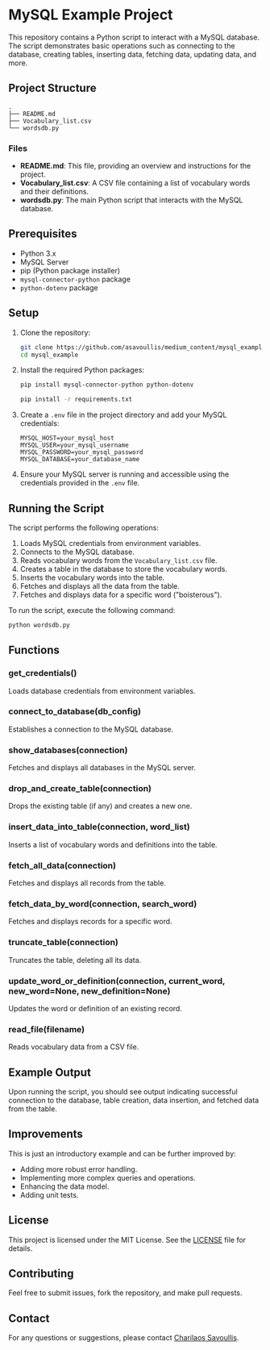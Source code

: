# MySQL Example Project

This repository contains a Python script to interact with a MySQL database. The script demonstrates basic operations such as connecting to the database, creating tables, inserting data, fetching data, updating data, and more.

## Project Structure

```plaintext
.
├── README.md
├── Vocabulary_list.csv
└── wordsdb.py
```

### Files

- **README.md**: This file, providing an overview and instructions for the project.
- **Vocabulary_list.csv**: A CSV file containing a list of vocabulary words and their definitions.
- **wordsdb.py**: The main Python script that interacts with the MySQL database.

## Prerequisites

- Python 3.x
- MySQL Server
- pip (Python package installer)
- `mysql-connector-python` package
- `python-dotenv` package

## Setup

1. Clone the repository:

   ```sh
   git clone https://github.com/asavoullis/medium_content/mysql_example.git
   cd mysql_example
   ```

2. Install the required Python packages:

   ```sh
   pip install mysql-connector-python python-dotenv

   pip install -r requirements.txt
   ```

3. Create a `.env` file in the project directory and add your MySQL credentials:

   ```env
   MYSQL_HOST=your_mysql_host
   MYSQL_USER=your_mysql_username
   MYSQL_PASSWORD=your_mysql_password
   MYSQL_DATABASE=your_database_name
   ```

4. Ensure your MySQL server is running and accessible using the credentials provided in the `.env` file.

## Running the Script

The script performs the following operations:

1. Loads MySQL credentials from environment variables.
2. Connects to the MySQL database.
3. Reads vocabulary words from the `Vocabulary_list.csv` file.
4. Creates a table in the database to store the vocabulary words.
5. Inserts the vocabulary words into the table.
6. Fetches and displays all the data from the table.
7. Fetches and displays data for a specific word ("boisterous").

To run the script, execute the following command:

```sh
python wordsdb.py
```

## Functions

### get_credentials()

Loads database credentials from environment variables.

### connect_to_database(db_config)

Establishes a connection to the MySQL database.

### show_databases(connection)

Fetches and displays all databases in the MySQL server.

### drop_and_create_table(connection)

Drops the existing table (if any) and creates a new one.

### insert_data_into_table(connection, word_list)

Inserts a list of vocabulary words and definitions into the table.

### fetch_all_data(connection)

Fetches and displays all records from the table.

### fetch_data_by_word(connection, search_word)

Fetches and displays records for a specific word.

### truncate_table(connection)

Truncates the table, deleting all its data.

### update_word_or_definition(connection, current_word, new_word=None, new_definition=None)

Updates the word or definition of an existing record.

### read_file(filename)

Reads vocabulary data from a CSV file.

## Example Output

Upon running the script, you should see output indicating successful connection to the database, table creation, data insertion, and fetched data from the table.

## Improvements

This is just an introductory example and can be further improved by:

- Adding more robust error handling.
- Implementing more complex queries and operations.
- Enhancing the data model.
- Adding unit tests.

## License

This project is licensed under the MIT License. See the [LICENSE](LICENSE) file for details.

## Contributing

Feel free to submit issues, fork the repository, and make pull requests.

## Contact

For any questions or suggestions, please contact [Charilaos Savoullis](mailto:your-email@example.com).

